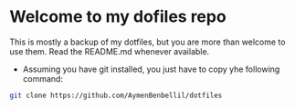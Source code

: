 # Welcome to my dofiles repo
This is mostly a backup of my dotfiles, but you are more than welcome to use them.
Read the README.md whenever available.

- Assuming you have git installed, you just have to copy yhe following command:
```sh
git clone https://github.com/AymenBenbellil/dotfiles
```
